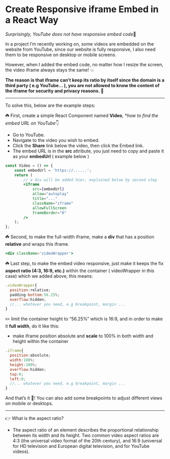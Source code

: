 # Create Responsive iframe Embed in a React Way

*Surprisingly, YouTube does not have responsive embed code*🦄

In a project I’m recently working on, some videos are embedded on the website from YouTube, since our website is fully responsive, I also need them to be responsive on desktop or mobile screens.

However, when I added the embed code, no matter how I resize the screen, the video iframe always stays the same! 💥

**The reason is that iframe can’t keep its ratio by itself since the domain is a third party ( e.g YouTube… ), you are not allowed to know the content of the iframe for security and privacy reasons. 🧚**

<hr />

To solve this, below are the example steps:

☘️ First, create a simple React Component named **Video**, \**how to find the embed URL on YouTube*👇

- Go to YouTube.
- Navigate to the video you wish to embed.
- Click the **Share** link below the video, then click the Embed link.
- The embed URL is in the **src** attribute, you just need to copy and paste it as your **embedUrl** ( example below )

```jsx
const Video = () => {
	const embedUrl = 'https://......';
	return (
		// a div will be added hier, explained below by second step
		<iframe
			src={embedUrl}
			allow="autoplay"
			title="..."
			className="iframe"
			allowFullScreen
			frameBorder="0"
		/>
	);
};
```

☘️ Second, to make the full-width iframe, make a **div** that has a position **relative** and wraps this iframe.

```jsx
<div className='videoWrapper'>
```

☘️ Last step, to make the embed video responsive, just make it keeps the fix **aspect ratio (4:3, 16:9, etc.)** within the container ( videoWrapper in this case) which we added above, this means:

```jsx
.videoWrapper{
  position:relative;
  padding-bottom:56.25%;
  overflow:hidden;
  //... whatever you need, e.g breakpoint, margin ...
}
```

✏️ limit the container height to “56.25%” which is 16:9,
and in order to make it **full width**, do it like this:

- make iframe position absolute and **scale** to 100% in both width and height within the container

```jsx
.iframe{
  position:absolute;
  width:100%;
  height:100%;
  overflow:hidden;
  top:0;
  left:0;
  //... whatever you need, e.g breakpoint, margin ...
}
```

And that’s it 🌹! You can also add some breakpoints to adjust different views on mobile or desktops.

<hr />

👉 What is the aspect ratio?

- The aspect ratio of an element describes the proportional relationship between its width and its height. Two common video aspect ratios are 4:3 (the universal video format of the 20th century), and 16:9 (universal for HD television and European digital television, and for YouTube videos).
